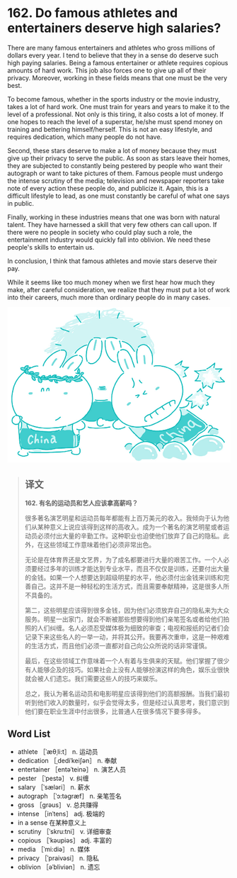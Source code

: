 # 162. Do famous athletes and entertainers deserve high salaries?

There are many famous entertainers and athletes who gross millions of dollars every year. I tend to believe that they in a sense do deserve such high paying salaries. Being a famous entertainer or athlete requires copious amounts of hard work. This job also forces one to give up all of their privacy. Moreover, working in these fields means that one must be the very best.

To become famous, whether in the sports industry or the movie industry, takes a lot of hard work. One must train for years and years to make it to the level of a professional. Not only is this tiring, it also costs a lot of money. If one hopes to reach the level of a superstar, he/she must spend money on training and bettering himself/herself. This is not an easy lifestyle, and requires dedication, which many people do not have.

Second, these stars deserve to make a lot of money because they must give up their privacy to serve the public. As soon as stars leave their homes, they are subjected to constantly being pestered by people who want their autograph or want to take pictures of them. Famous people must undergo the intense scrutiny of the media; television and newspaper reporters take note of every action these people do, and publicize it. Again, this is a difficult lifestyle to lead, as one must constantly be careful of what one says in public.

Finally, working in these industries means that one was born with natural talent. They have harnessed a skill that very few others can call upon. If there were no people in society who could play such a role, the entertainment industry would quickly fall into oblivion. We need these people's skills to entertain us.

In conclusion, I think that famous athletes and movie stars deserve their pay.

While it seems like too much money when we first hear how much they make, after careful consideration, we realize that they must put a lot of work into their careers, much more than ordinary people do in many cases.

![](.gitbook/assets/toefl-ibt-high-score-essays-162.jpg)

> ## 译文
>
> **162. 有名的运动员和艺人应该拿高薪吗？**
>
> 很多著名演艺明星和运动员每年都能有上百万美元的收入。我倾向于认为他们从某种意义上说应该得到这样的高收入。成为一个著名的演艺明星或者运动员必须付出大量的辛勤工作。这种职业也迫使他们放弃了自己的隐私。此外，在这些领域工作意味着他们必须非常出色。
>
> 无论是在体育界还是文艺界，为了成名都要进行大量的艰苦工作。一个人必须要经过多年的训练才能达到专业水平，而且不仅仅是训练，还要付出大量的金钱。如果一个人想要达到超级明星的水平，他必须付出金钱来训练和完善自己。这并不是一种轻松的生活方式，而且需要奉献精神，这是很多人所不具备的。
>
> 第二，这些明星应该得到很多金钱，因为他们必须放弃自己的隐私来为大众服务。明星一出家门，就会不断被那些想要得到他们亲笔签名或者给他们拍照的人们纠缠。名人必须忍受媒体极为细致的审查；电视和报纸的记者们会记录下来这些名人的一举一动，并将其公开。我要再次重申，这是一种艰难的生活方式，而且他们必须一直都对自己向公众所说的话非常谨慎。
>
> 最后，在这些领域工作意味着一个人有着与生俱来的天赋。他们掌握了很少有人能够企及的技巧。如果社会上没有人能够扮演这样的角色，娱乐业很快就会被人们遗忘。我们需要这些人的技巧来娱乐。
>
> 总之，我认为著名运动员和电影明星应该得到他们的高额报酬。当我们最初听到他们收入的数量时，似乎会觉得太多，但是经过认真思考，我们意识到他们要在职业生涯中付出很多，比普通人在很多情况下要多得多。

## Word List

* athlete ［ˈæθˌli:t］ n. 运动员
* dedication ［ˌdediˈkeiʃən］ n. 奉献
* entertainer ［entəˈteinə］ n. 演艺人员
* pester ［ˈpestə］ v. 纠缠
* salary ［ˈsæləri］ n. 薪水
* autograph ［ˈɔ:təgræf］ n. 亲笔签名
* gross ［grəus］ v. 总共赚得
* intense ［inˈtens］ adj. 极端的
* in a sense 在某种意义上
* scrutiny ［ˈskru:tni］ v. 详细审查
* copious ［ˈkəupiəs］ adj. 丰富的
* media ［ˈmi:diə］ n. 媒体
* privacy ［ˈpraivəsi］ n. 隐私
* oblivion ［əˈbliviən］ n. 遗忘

